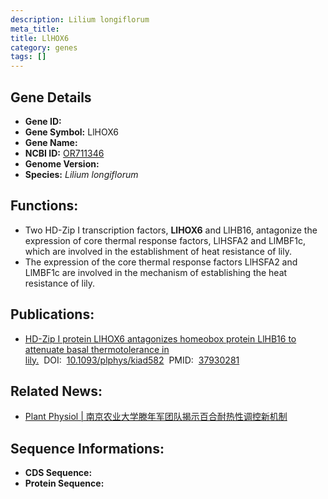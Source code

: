 ```yaml
---
description: Lilium longiflorum
meta_title:
title: LlHOX6
category: genes
tags: []
---
```


## Gene Details
- **Gene ID:**	[]()
- **Gene Symbol:** LlHOX6
- **Gene Name:** 
- **NCBI ID:** [OR711346](https://www.ncbi.nlm.nih.gov/gene/?term=OR711346)
- **Genome Version:** []()
- **Species:** *Lilium longiflorum*

## Functions:
   - Two HD-Zip I transcription factors, **LlHOX6** and LlHB16, antagonize the expression of core thermal response factors, LlHSFA2 and LlMBF1c, which are involved in the establishment of heat resistance of lily.
   - The expression of the core thermal response factors LlHSFA2 and LlMBF1c are involved in the mechanism of establishing the heat resistance of lily.

## Publications:
   - [HD-Zip I protein LlHOX6 antagonizes homeobox protein LlHB16 to attenuate basal thermotolerance in lily.]( https://academic.oup.com/plphys/advance-article/doi/10.1093/plphys/kiad582/7334582?login=true)&nbsp;&nbsp;DOI:&nbsp;&nbsp;[10.1093/plphys/kiad582](https://academic.oup.com/plphys/advance-article/doi/10.1093/plphys/kiad582/7334582?login=true)&nbsp;&nbsp;PMID:&nbsp;&nbsp;[37930281](https://pubmed.ncbi.nlm.nih.gov/37930281/)

## Related News:
   - [Plant Physiol | 南京农业大学滕年军团队揭示百合耐热性调控新机制](https://mp.weixin.qq.com/s?__biz=Mzg3MDEwNDEyMg==&mid=2247558640&idx=5&sn=beab264bd3fe9224b21c4297dfd0c4fe&chksm=a75548e628c9045d51b800c1c5aaeeedd7dbf3c1dc97c798ce2dd2b016c706f3b129d5a16214&scene=27#wechat_redirect)

## Sequence Informations:
- **CDS Sequence:**
- **Protein Sequence:**
